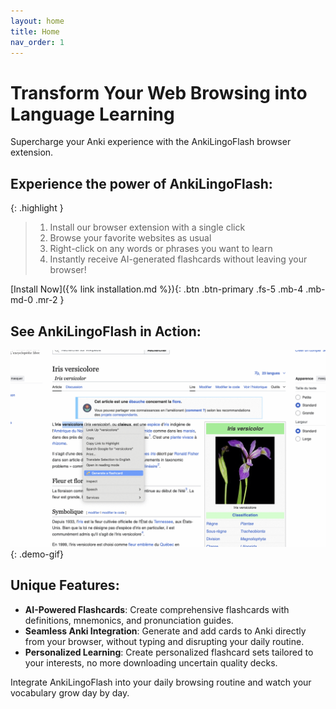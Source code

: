 ```yaml
---
layout: home
title: Home
nav_order: 1
---
```


# Transform Your Web Browsing into Language Learning

Supercharge your Anki experience with the AnkiLingoFlash browser extension.

## Experience the power of AnkiLingoFlash:

{: .highlight }
> 1. Install our browser extension with a single click
> 2. Browse your favorite websites as usual
> 3. Right-click on any words or phrases you want to learn
> 4. Instantly receive AI-generated flashcards without leaving your browser!

[Install Now]({% link installation.md %}){: .btn .btn-primary .fs-5 .mb-4 .mb-md-0 .mr-2 }

## See AnkiLingoFlash in Action:

![AnkiLingoFlash Demo](/demo.gif){: .demo-gif}

## Unique Features:

- **AI-Powered Flashcards**: Create comprehensive flashcards with definitions, mnemonics, and pronunciation guides.
- **Seamless Anki Integration**: Generate and add cards to Anki directly from your browser, without typing and disrupting your daily routine.
- **Personalized Learning**: Create personalized flashcard sets tailored to your interests, no more downloading uncertain quality decks.

Integrate AnkiLingoFlash into your daily browsing routine and watch your vocabulary grow day by day.
